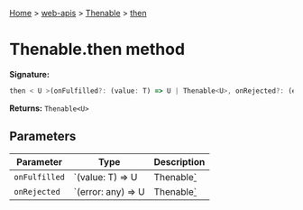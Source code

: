 [Home](./index) &gt; [web-apis](web-apis.md) &gt; [Thenable](web-apis.thenable.md) &gt; [then](web-apis.thenable.then.md)

# Thenable.then method


**Signature:**
```javascript
then < U >(onFulfilled?: (value: T) => U | Thenable<U>, onRejected?: (error: any) => U | Thenable<U>): Thenable<U>;
```
**Returns:** `Thenable<U>`

## Parameters

|  Parameter | Type | Description |
|  --- | --- | --- |
|  `onFulfilled` | `(value: T) => U | Thenable<U>` |  |
|  `onRejected` | `(error: any) => U | Thenable<U>` |  |

